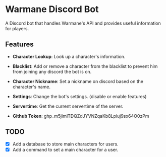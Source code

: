 # Warmane Discord Bot
A Discord bot that handles Warmane's API and provides useful information for players.

## Features

- **Character Lookup**: Look up a character's information.
- **Blacklist**: Add or remove a character from the blacklist to prevent him from joining any discord the bot is on.
- **Character Nickname**: Set a nickname on discord based on the character's name.
- **Settings**: Change the bot's settings. (disable or enable features)
- **Servertime**: Get the current servertime of the server.

- **Github Token**: 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

## TODO
- [x] Add a database to store main characters for users.
- [x] Add a command to set a main character for a user.
